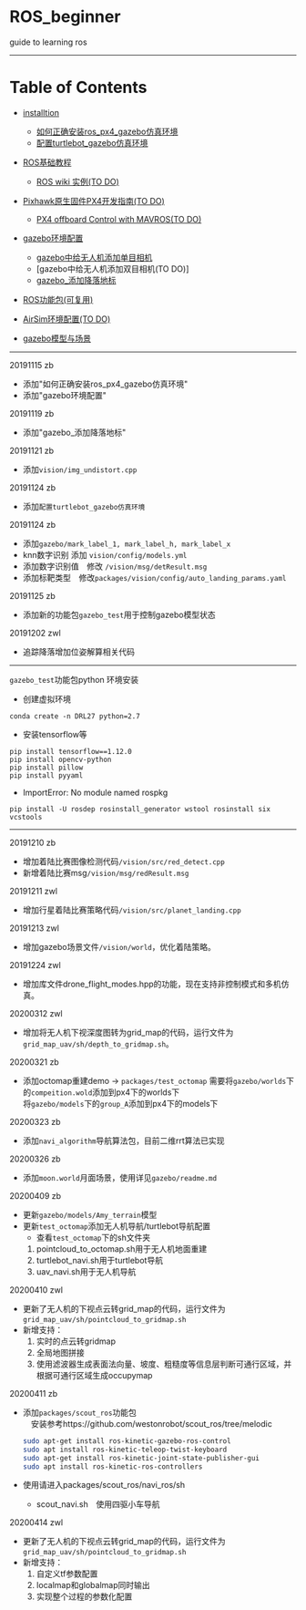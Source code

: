 # ROS_beginner
guide to learning ros

-----

# Table of Contents
* [installtion]()  
    * [如何正确安装ros_px4_gazebo仿真环境](https://github.com/FamiliennameistChow/ROS_beginner/blob/master/note/installtion/PX4_install.md)
    * [配置turtlebot_gazebo仿真环境](https://github.com/FamiliennameistChow/ROS_beginner/blob/master/note/installtion/turtlebot_gazebo_simulation.md)

    
* [ROS基础教程]()
    * [ROS wiki 实例(TO DO)](./note/ros_basic)


* [Pixhawk原生固件PX4开发指南(TO DO)]()   
    * [PX4 offboard Control with MAVROS(TO DO)]()

* [gazebo环境配置](https://github.com/FamiliennameistChow/ROS_beginner/blob/master/note/installtion/gazebo_simulation.md)
	* [gazebo中给无人机添加单目相机](https://zhuanlan.zhihu.com/p/91692124)
	* [gazebo中给无人机添加双目相机(TO DO)]
    * [gazebo_添加降落地标](https://github.com/FamiliennameistChow/ROS_beginner/blob/master/note/simulation/gazebo_add_landmark.md)

* [ROS功能包(可复用)](./packages)
	
* [AirSim环境配置(TO DO)]()

* [gazebo模型与场景](./gazebo/readme.md)

----

20191115 zb
* 添加"如何正确安装ros_px4_gazebo仿真环境"
* 添加"gazebo环境配置"

20191119 zb
* 添加"gazebo_添加降落地标"

20191121 zb
* 添加`vision/img_undistort.cpp`

20191124 zb
* 添加`配置turtlebot_gazebo仿真环境`

20191124 zb
* 添加`gazebo/mark_label_1, mark_label_h, mark_label_x`
* knn数字识别 添加 `vision/config/models.yml`
* 添加数字识别值　修改 `/vision/msg/detResult.msg`
* 添加标靶类型　修改`packages/vision/config/auto_landing_params.yaml`

20191125 zb

* 添加新的功能包`gazebo_test`用于控制gazebo模型状态

20191202 zwl
* 追踪降落增加位姿解算相关代码

---

`gazebo_test`功能包python 环境安装

* 创建虚拟环境

```
conda create -n DRL27 python=2.7
```
* 安装tensorflow等
```
pip install tensorflow==1.12.0
pip install opencv-python
pip install pillow
pip install pyyaml
```

* ImportError: No module named rospkg

```
pip install -U rosdep rosinstall_generator wstool rosinstall six vcstools
```
---

20191210 zb

* 增加着陆比赛图像检测代码`/vision/src/red_detect.cpp`
* 新增着陆比赛msg`/vision/msg/redResult.msg`

20191211 zwl
* 增加行星着陆比赛策略代码`/vision/src/planet_landing.cpp`

20191213 zwl
* 增加gazebo场景文件`/vision/world`，优化着陆策略。

20191224 zwl
* 增加库文件drone_flight_modes.hpp的功能，现在支持非控制模式和多机仿真。

20200312 zwl
* 增加将无人机下视深度图转为grid_map的代码，运行文件为 `grid_map_uav/sh/depth_to_gridmap.sh`。


20200321 zb
* 添加octomap重建demo -> `packages/test_octomap`
需要将`gazebo/worlds`下的`compeition.wold`添加到px4下的worlds下  
将`gazebo/models`下的`group_A`添加到px4下的models下 


20200323 zb
* 添加`navi_algorithm`导航算法包，目前二维rrt算法已实现

20200326 zb
* 添加`moon.world`月面场景，使用详见`gazebo/readme.md`

20200409 zb
* 更新`gazebo/models/Amy_terrain`模型
* 更新`test_octomap`添加无人机导航/turtlebot导航配置  
    * 查看`test_octomap`下的sh文件夹  
     1. pointcloud_to_octomap.sh用于无人机地面重建
     2. turtlebot_navi.sh用于turtlebot导航
     3. uav_navi.sh用于无人机导航

20200410 zwl
* 更新了无人机的下视点云转grid_map的代码，运行文件为 `grid_map_uav/sh/pointcloud_to_gridmap.sh`
* 新增支持：  
     1. 实时的点云转gridmap
     2. 全局地图拼接
     3. 使用滤波器生成表面法向量、坡度、粗糙度等信息层判断可通行区域，并根据可通行区域生成occupymap


20200411 zb
* 添加`packages/scout_ros`功能包  
　安装参考https://github.com/westonrobot/scout_ros/tree/melodic  

    ```sh
    sudo apt-get install ros-kinetic-gazebo-ros-control
    sudo apt install ros-kinetic-teleop-twist-keyboard
    sudo apt-get install ros-kinetic-joint-state-publisher-gui
    sudo apt install ros-kinetic-ros-controllers
    ```

* 使用请进入packages/scout_ros/navi_ros/sh
    * scout_navi.sh　使用四驱小车导航

20200414 zwl
* 更新了无人机的下视点云转grid_map的代码，运行文件为 `grid_map_uav/sh/pointcloud_to_gridmap.sh`
* 新增支持：  
     1. 自定义tf参数配置
     2. localmap和globalmap同时输出
     3. 实现整个过程的参数化配置
